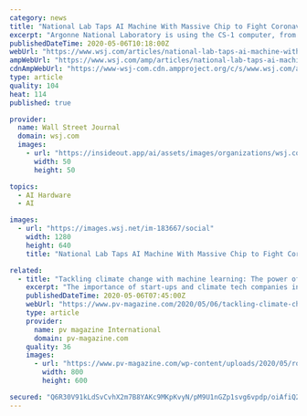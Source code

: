 ```yaml
---
category: news
title: "National Lab Taps AI Machine With Massive Chip to Fight Coronavirus"
excerpt: "Argonne National Laboratory is using the CS-1 computer, from AI chip startup Cerebras Systems, to run learning models aimed at discovering compounds that can be used in existing or new drugs to help create a vaccine or treatments."
publishedDateTime: 2020-05-06T10:18:00Z
webUrl: "https://www.wsj.com/articles/national-lab-taps-ai-machine-with-massive-chip-to-fight-coronavirus-11588757403"
ampWebUrl: "https://www.wsj.com/amp/articles/national-lab-taps-ai-machine-with-massive-chip-to-fight-coronavirus-11588757403"
cdnAmpWebUrl: "https://www-wsj-com.cdn.ampproject.org/c/s/www.wsj.com/amp/articles/national-lab-taps-ai-machine-with-massive-chip-to-fight-coronavirus-11588757403"
type: article
quality: 104
heat: 114
published: true

provider:
  name: Wall Street Journal
  domain: wsj.com
  images:
    - url: "https://insideout.app/ai/assets/images/organizations/wsj.com-50x50.jpg"
      width: 50
      height: 50

topics:
  - AI Hardware
  - AI

images:
  - url: "https://images.wsj.net/im-183667/social"
    width: 1280
    height: 640
    title: "National Lab Taps AI Machine With Massive Chip to Fight Coronavirus"

related:
  - title: "Tackling climate change with machine learning: The power of entrepreneurship"
    excerpt: "The importance of start-ups and climate tech companies in advancing the use of machine learning to combat climate change was emphasized at a recent online workshop."
    publishedDateTime: 2020-05-06T07:45:00Z
    webUrl: "https://www.pv-magazine.com/2020/05/06/tackling-climate-change-with-machine-learning-the-power-of-entrepreneurship/"
    type: article
    provider:
      name: pv magazine International
      domain: pv-magazine.com
    quality: 36
    images:
      - url: "https://www.pv-magazine.com/wp-content/uploads/2020/05/rooftop-replacement.jpg"
        width: 800
        height: 600

secured: "Q6R30V91kLdSvCvhX2m7B8YAKc9MKpKvyN/pM9U1nGZp1svg6vpdp/oiAfiQ2bMXWIHmxRSQbis3xkNCjNxjP3h7HjC3EULtp/oAUOUEhwsaI+MghATfzB9UTgdS2i929JylNMXO2mNzVp7KrHUjPahWUza7tjU+6/k01gECgx2BtHwXknHBuEVp/ZREe4hccRI8PHdScPswrhyYCv5pjyiRa/0x94oH1hPoGX4ykJqNQaVYuT9Cr3TlhAtR0d/yclx30JPf+6BlOfLDA29nfVf1h9GMZMWr+8rm4sGlbIOwD9ARkdHrxUvAMO3gH2ydR9Vc6Ym6x1K66f64Qu7Q7pK2WwlsCVGhwvL0g0IqPPK6FBFHShA1fr6Zr5EK8qfkhfhZNhaseIQ8o82TcoOOs8+l9Eex+4M6+QF78+gpeSXq7mytlwckBB78rlVsITQLDq7BV+gb9BPK8sZSm5LTcssYV7FPVjhKlK/ilgr4Ch4=;pHUILKGnf1WB3VXKFSq8gw=="
---
```


